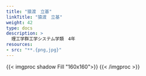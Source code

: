 ```yaml
---
title: "猿渡　立基"
linkTitle: "猿渡　立基"
weight: 42
type: docs
description: >
  理工学群工学システム学類　4年
resources:
- src: "**.{png,jpg}"
---
```


{{< imgproc shadow Fill "160x160">}}
{{< /imgproc >}}




